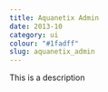 ```yaml
---
title: Aquanetix Admin
date: 2013-10
category: ui
colour: "#1fadff"
slug: aquanetix_admin
---
```


This is a description